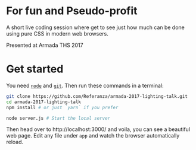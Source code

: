 # For fun and Pseudo-profit
A short live coding session where get to see just how much can be done using
pure CSS in modern web browsers.

Presented at Armada THS 2017

# Get started
You need [`node`](https://nodejs.org/) and
[`git`](https://help.github.com/articles/set-up-git/). Then run these commands
in a terminal:

```sh
git clone https://github.com/Referanza/armada-2017-lighting-talk.git
cd armada-2017-lighting-talk
npm install # or just `yarn` if you prefer

node server.js # Start the local server
```

Then head over to http://localhost:3000/ and voila, you can see a beautiful web
page. Edit any file under `app` and watch the browser automatically reload.
